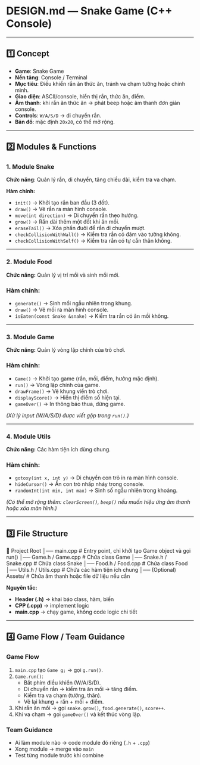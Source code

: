 # **DESIGN.md — Snake Game (C++ Console)**

---

## **1️⃣ Concept**

- **Game**: Snake Game  
- **Nền tảng**: Console / Terminal  
- **Mục tiêu**: Điều khiển rắn ăn thức ăn, tránh va chạm tường hoặc chính mình.  
- **Giao diện**: ASCII/console, hiển thị rắn, thức ăn, điểm.  
- **Âm thanh**: khi rắn ăn thức ăn → phát beep hoặc âm thanh đơn giản console.  
- **Controls**: `W/A/S/D` → di chuyển rắn.  
- **Bản đồ**: mặc định `20x20`, có thể mở rộng.  

---

## **2️⃣ Modules & Functions**

### 1. Module **Snake**
**Chức năng**: Quản lý rắn, di chuyển, tăng chiều dài, kiểm tra va chạm.  

**Hàm chính:**
- `init()` → Khởi tạo rắn ban đầu (3 đốt).  
- `draw()` → Vẽ rắn ra màn hình console.  
- `move(int direction)` → Di chuyển rắn theo hướng.  
- `grow()` → Rắn dài thêm một đốt khi ăn mồi.  
- `eraseTail()` → Xóa phần đuôi để rắn di chuyển mượt.  
- `checkCollisionWithWall()` → Kiểm tra rắn có đâm vào tường không.  
- `checkCollisionWithSelf()` → Kiểm tra rắn có tự cắn thân không.  

---

### 2. Module **Food**
**Chức năng:** Quản lý vị trí mồi và sinh mồi mới.  

### Hàm chính:
- `generate()` → Sinh mồi ngẫu nhiên trong khung.  
- `draw()` → Vẽ mồi ra màn hình console.  
- `isEaten(const Snake &snake)` → Kiểm tra rắn có ăn mồi không.  

---

### 3. Module **Game**
**Chức năng:** Quản lý vòng lặp chính của trò chơi.  

### Hàm chính:
- `Game()` → Khởi tạo game (rắn, mồi, điểm, hướng mặc định).  
- `run()` → Vòng lặp chính của game.  
- `drawFrame()` → Vẽ khung viền trò chơi.  
- `displayScore()` → Hiển thị điểm số hiện tại.  
- `gameOver()` → In thông báo thua, dừng game.  

*(Xử lý input (W/A/S/D) được viết gộp trong `run()`.)*  

---

### 4. Module **Utils**
**Chức năng:** Các hàm tiện ích dùng chung.  

### Hàm chính:
- `gotoxy(int x, int y)` → Di chuyển con trỏ in ra màn hình console.  
- `hideCursor()` → Ẩn con trỏ nhấp nháy trong console.  
- `randomInt(int min, int max)` → Sinh số ngẫu nhiên trong khoảng.  

*(Có thể mở rộng thêm: `clearScreen()`, `beep()` nếu muốn hiệu ứng âm thanh hoặc xóa màn hình.)*

---

## **3️⃣ File Structure**
📂 Project Root
│── main.cpp # Entry point, chỉ khởi tạo Game object và gọi run()
│── Game.h / Game.cpp # Chứa class Game
│── Snake.h / Snake.cpp # Chứa class Snake
│── Food.h / Food.cpp # Chứa class Food
│── Utils.h / Utils.cpp # Chứa các hàm tiện ích chung
│── (Optional) Assets/ # Chứa âm thanh hoặc file dữ liệu nếu cần

**Nguyên tắc:**
- **Header (.h)** → khai báo class, hàm, biến  
- **CPP (.cpp)** → implement logic  
- **main.cpp** → chạy game, không code logic chi tiết  

---

## **4️⃣ Game Flow / Team Guidance**

### **Game Flow**
1. `main.cpp` tạo `Game g;` → gọi `g.run()`.  
2. `Game.run()`:
   - Bắt phím điều khiển (W/A/S/D).  
   - Di chuyển rắn → kiểm tra ăn mồi → tăng điểm.  
   - Kiểm tra va chạm (tường, thân).  
   - Vẽ lại khung + rắn + mồi + điểm.
3. Khi rắn ăn mồi → gọi `snake.grow()`, `food.generate()`, `score++`.  
4. Khi va chạm → gọi `gameOver()` và kết thúc vòng lặp. 

### **Team Guidance**
- Ai làm module nào → code module đó riêng (`.h` + `.cpp`)  
- Xong module → merge vào `main`  
- Test từng module trước khi combine  
